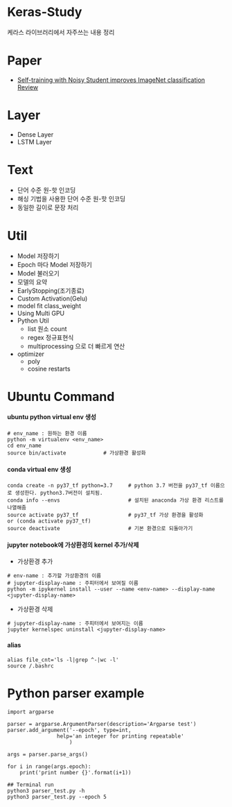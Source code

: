 # Keras-Study
케라스 라이브러리에서 자주쓰는 내용 정리


# Paper
- [Self-training with Noisy Student improves ImageNet classification Review](https://hoya012.github.io/blog/Self-training-with-Noisy-Student-improves-ImageNet-classification-Review/?fbclid=IwAR2Z3v3aBDS1Zc-UEG2YCdmrdlqJG3qn4_qubVoLYvJPjXNYZKsLklXTA1s)

# Layer
- Dense Layer
- LSTM Layer
# Text
- 단어 수준 원-핫 인코딩
- 해싱 기법을 사용한 단어 수준 원-핫 인코딩
- 동일한 길이로 문장 처리
# Util
- Model 저장하기
- Epoch 마다 Model 저장하기
- Model 불러오기
- 모델의 요약
- EarlyStopping(조기종료)
- Custom Activation(Gelu)
- model fit class_weight
- Using Multi GPU
- Python Util
  - list 원소 count
  - regex 정규표현식
  - multiprocessing 으로 더 빠르게 연산
- optimizer
  - poly
  - cosine restarts


# Ubuntu Command
#### ubuntu python virtual env 생성
```
# env_name : 원하는 환경 이름
python -m virtualenv <env_name>
cd env_name
source bin/activate            # 가상환경 활성화 
```

#### conda virtual env 생성
```
conda create -n py37_tf python=3.7     # python 3.7 버전을 py37_tf 이름으로 생성한다. python3.7버전이 설치됨.
conda info --envs                      # 설치된 anaconda 가상 환경 리스트를 나열해줌
source activate py37_tf                # py37_tf 가상 환경을 활성화          or (conda activate py37_tf)
source deactivate                      # 기본 환경으로 되돌아가기
```
#### jupyter notebook에 가상환경의 kernel 추가/삭제
- 가상환경 추가
```
# env-name : 추가할 가상환경의 이름
# jupyter-display-name : 주피터에서 보여질 이름
python -m ipykernel install --user --name <env-name> --display-name <jupyter-display-name>
```

- 가상환경 삭제
```
# jupyter-display-name : 주피터에서 보여지는 이름
jupyter kernelspec uninstall <jupyter-display-name>
```
#### alias
```
alias file_cnt='ls -l|grep ^-|wc -l'
source /.bashrc
```

# Python parser example
```{python}
import argparse

parser = argparse.ArgumentParser(description='Argparse test')
parser.add_argument('--epoch', type=int,
                help='an integer for printing repeatable'
                    )

args = parser.parse_args()

for i in range(args.epoch):
    print('print number {}'.format(i+1))
    
## Terminal run
python3 parser_test.py -h
python3 parser_test.py --epoch 5
```
